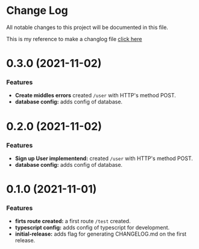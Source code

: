 # Change Log

All notable changes to this project will be documented in this file.

This is my reference to make a changlog file [click here](https://github.com/conventional-changelog/standard-version/blob/25300ff44d398cb48889111fb2b55353265a77db/CHANGELOG.md)

<a name="0.2.0"></a>
# 0.3.0 (2021-11-02)

### Features

* **Create middles errors** created `/user` with HTTP's method POST.
* **database config:** adds config of database.

<a name="0.2.0"></a>
# 0.2.0 (2021-11-02)

### Features

* **Sign up User implementend:** created `/user` with HTTP's method POST.
* **database config:** adds config of database.

<a name="0.1.0"></a>
# 0.1.0 (2021-11-01)

### Features

* **firts route created:** a first route `/test` created.
* **typescript config:** adds config of typescript for development.
* **initial-release:** adds flag for generating CHANGELOG.md on the first release.